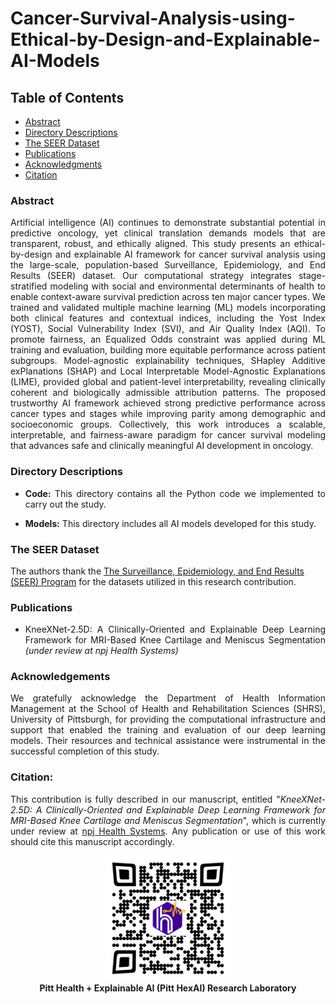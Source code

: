 # Cancer-Survival-Analysis-using-Ethical-by-Design-and-Explainable-AI-Models

## Table of Contents
- [Abstract](#abstract)
- [Directory Descriptions](#directory-descriptions)
- [The SEER Dataset](#the-seer-dataset)
- [Publications](#publications)
- [Acknowledgments](#acknowledgments)
- [Citation](#citation)





### Abstract
<p align="justify">Artificial intelligence (AI) continues to demonstrate substantial potential in predictive oncology, yet clinical translation demands models that are transparent, robust, and ethically aligned. This study presents an ethical-by-design and explainable AI framework for cancer survival analysis using the large-scale, population-based Surveillance, Epidemiology, and End Results (SEER) dataset. Our computational strategy integrates stage-stratified modeling with social and environmental determinants of health to enable context-aware survival prediction across ten major cancer types. We trained and validated multiple machine learning (ML) models incorporating both clinical features and contextual indices, including the Yost Index (YOST), Social Vulnerability Index (SVI), and Air Quality Index (AQI). To promote fairness, an Equalized Odds constraint was applied during ML training and evaluation, building more equitable performance across patient subgroups. Model-agnostic explainability techniques, SHapley Additive exPlanations (SHAP) and Local Interpretable Model-Agnostic Explanations (LIME), provided global and patient-level interpretability, revealing clinically coherent and biologically admissible attribution patterns. The proposed trustworthy AI framework achieved strong predictive performance across cancer types and stages while improving parity among demographic and socioeconomic groups. Collectively, this work introduces a scalable, interpretable, and fairness-aware paradigm for cancer survival modeling that advances safe and clinically meaningful AI development in oncology.
</p>



### Directory Descriptions
+ <p align="justify"><strong>Code:</strong> This directory contains all the Python code we implemented to carry out the study.</p>
+ <p align="justify"><strong>Models:</strong> This directory includes all AI models developed for this study.</p>


### The SEER Dataset
<p>The authors thank the <a href="[(https://seer.cancer.gov/](https://seer.cancer.gov/)" target="_blank"> The Surveillance, Epidemiology, and End Results (SEER) Program</a> for the datasets utilized in this research contribution.</p>


### Publications
+ <p align="justify"> KneeXNet-2.5D: A Clinically-Oriented and Explainable Deep Learning Framework for MRI-Based Knee Cartilage and Meniscus Segmentation <i>(under review at npj Health Systems)</i> </p>



### Acknowledgements
<p align="justify"> We gratefully acknowledge the Department of Health Information Management at the School of Health and Rehabilitation Sciences (SHRS), University of Pittsburgh, for providing the computational infrastructure and support that enabled the training and evaluation of our deep learning models. Their resources and technical assistance were instrumental in the successful completion of this study. </p>

### Citation:

<p align="justify">This contribution is fully described in our manuscript, entitled "<i>KneeXNet-2.5D: A Clinically-Oriented and Explainable Deep Learning Framework for MRI-Based Knee Cartilage and Meniscus Segmentation</i>", which is currently under review at <a href="https://www.nature.com/npjhealthsyst/" target="_blank">npj Health Systems</a>. Any publication or use of this work should cite this manuscript accordingly.</p> 


<p align="center">
  <a href="https://pitthexai.github.io/index.html" target="_blank">
    <img src="Figures/Pitthexai_QR.jpg" alt="Support QR Code" width="200"/>
  </a><br/>
  <b>Pitt Health + Explainable AI (Pitt HexAI) Research Laboratory</b>
</p>


